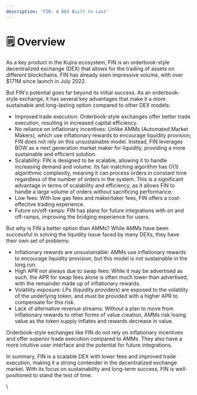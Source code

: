```yaml
---
description: 'FIN: A DEX Built to Last'
---
```


# 🗒 Overview

As a key product in the Kujira ecosystem, FIN is an orderbook-style decentralized exchange (DEX) that allows for the trading of assets on different blockchains. FIN has already seen impressive volume, with over $171M since launch in July 2022.

But FIN's potential goes far beyond its initial success. As an orderbook-style exchange, it has several key advantages that make it a more sustainable and long-lasting option compared to other DEX models:

* Improved trade execution: Orderbook-style exchanges offer better trade execution, resulting in increased capital efficiency.
* No reliance on inflationary incentives: Unlike AMMs (Automated Market Makers), which use inflationary rewards to encourage liquidity provision, FIN does not rely on this unsustainable model. Instead, FIN leverages BOW as a next generation market maker for liquidity, providing a more sustainable and efficient solution.
* Scalability: FIN is designed to be scalable, allowing it to handle increasing demand and volume. Its fair matching algorithm has O(1) algorithmic complexity, meaning it can process orders in constant time regardless of the number of orders in the system. This is a significant advantage in terms of scalability and efficiency, as it allows FIN to handle a large volume of orders without sacrificing performance.
* Low fees: With low gas fees and maker/taker fees, FIN offers a cost-effective trading experience.
* Future on/off-ramps: FIN has plans for future integrations with on and off-ramps, improving the bridging experience for users.

But why is FIN a better option than AMMs? While AMMs have been successful in solving the liquidity issue faced by many DEXs, they have their own set of problems:

* Inflationary rewards are unsustainable: AMMs use inflationary rewards to encourage liquidity provision, but this model is not sustainable in the long run.
* High APR not always due to swap fees: While it may be advertised as such, the APR for swap fees alone is often much lower than advertised, with the remainder made up of inflationary rewards.
* Volatility exposure: LPs (liquidity providers) are exposed to the volatility of the underlying token, and must be provided with a higher APR to compensate for this risk.
* Lack of alternative revenue streams: Without a plan to move from inflationary rewards to other forms of value creation, AMMs risk losing value as the token supply inflates and rewards decrease in value.

Orderbook-style exchanges like FIN do not rely on inflationary incentives and offer superior trade execution compared to AMMs. They also have a more intuitive user interface and the potential for future integrations.

In summary, FIN is a scalable DEX with lower fees and improved trade execution, making it a strong contender in the decentralized exchange market. With its focus on sustainability and long-term success, FIN is well-positioned to stand the test of time.

\

